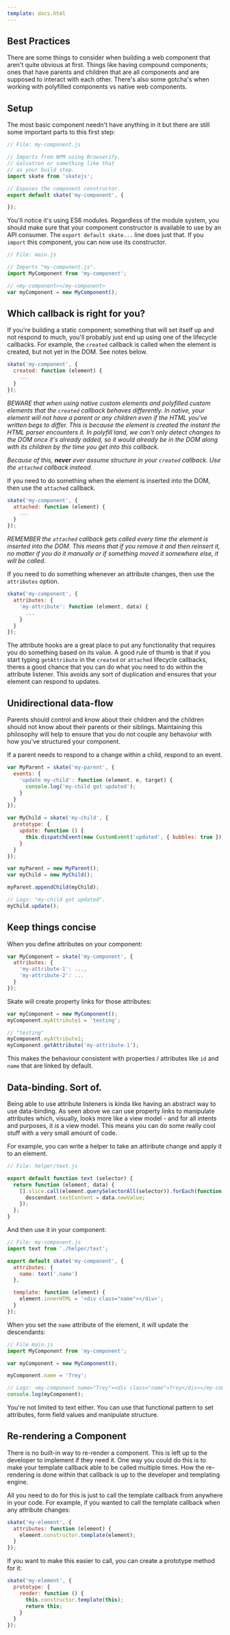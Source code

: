 ```yaml
---
template: docs.html
---
```


## Best Practices

There are some things to consider when building a web component that aren't quite obvious at first. Things like having compound components; ones that have parents and children that are all components and are supposed to interact with each other. There's also some gotcha's when working with polyfilled components vs native web components.

## Setup

The most basic component needn't have anything in it but there are still some important parts to this first step:

```js
// File: my-component.js

// Imports from NPM using Browserify,
// Galvatron or something like that
// as your build step.
import skate from 'skatejs';

// Exposes the component constructor.
export default skate('my-component', {

});
```

You'll notice it's using ES6 modules. Regardless of the module system, you should make sure that your component constructor is available to use by an API consumer. The `export default skate...` line does just that. If you `import` this component, you can now use its constructor.

```js
// File: main.js

// Imports "my-component.js".
import MyComponent from 'my-component';

// <my-component></my-component>
var myComponent = new MyComponent();
```

## Which callback is right for you?

If you're building a static component; something that will set itself up and not respond to much, you'll probably just end up using one of the lifecycle callbacks. For example, the `created` callback is called when the element is created, but not yet in the DOM. See notes below.

```js
skate('my-component', {
  created: function (element) {
    ...
  }
});
```

*BEWARE that when using native custom elements and polyfilled custom elements that the `created` callback behaves differently. In native, your element will not have a parent or any children even if the HTML you've written begs to differ. This is because the element is created the instant the HTML parser encounters it. In polyfill land, we can't only detect changes to the DOM once it's already added, so it would already be in the DOM along with its children by the time you get into this callback.*

*Because of this, __never__ ever assume structure in your `created` callback. Use the `attached` callback instead.*

If you need to do something when the element is inserted into the DOM, then use the `attached` callback.

```js
skate('my-component', {
  attached: function (element) {
    ...
  }
});
```

*REMEMBER the `attached` callback gets called every time the element is inserted into the DOM. This means that if you remove it and then reinsert it, no matter if you do it manually or if something moved it somewhere else, it will be called.*

If you need to do something whenever an attribute changes, then use the `attributes` option.

```js
skate('my-component', {
  attributes: {
    'my-attribute': function (element, data) {
      ...
    }
  }
});
```

The attribute hooks are a great place to put any functionality that requires you do something based on its value. A good rule of thumb is that if you start typing `getAttribute` in the `created` or `attached` lifecycle callbacks, theres a good chance that you can do what you need to do within the attribute listener. This avoids any sort of duplication and ensures that your element can respond to updates.

## Unidirectional data-flow

Parents should control and know about their children and the children should not know about their parents or their siblings. Maintaining this philosophy will help to ensure that you do not couple any behavoiur with how you've structured your component.

If a parent needs to respond to a change within a child, respond to an event.

```js
var MyParent = skate('my-parent', {
  events: {
    'update my-child': function (element, e, target) {
      console.log('my-child got updated');
    }
  }
});

var MyChild = skate('my-child', {
  prototype: {
    update: function () {
      this.dispatchEvent(new CustomEvent('updated', { bubbles: true }));
    }
  }
});

var myParent = new MyParent();
var myChild = new MyChild();

myParent.appendChild(myChild);

// Logs: "my-child got updated".
myChild.update();
```

## Keep things concise

When you define attributes on your component:

```js
var MyComponent = skate('my-component', {
  attributes: {
    'my-attribute-1': ...,
    'my-attribute-2': ...
  }
});
```

Skate will create property links for those attributes:

```js
var myComponent = new MyComponent();
myComponent.myAttribute1 = 'testing';

// "testing"
myComponent.myAttribute1;
myComponent.getAttribute('my-attribute-1');
```

This makes the behaviour consistent with properties / attributes like `id` and `name` that are linked by default.

## Data-binding. Sort of.

Being able to use attribute listeners is kinda like having an abstract way to use data-binding. As seen above we can use property links to manipulate attributes which, visually, looks more like a view model - and for all intents and purposes, it *is* a view model. This means you can do some really cool stuff with a very small amount of code.

For example, you can write a helper to take an attiribute change and apply it to an element.

```js
// File: helper/text.js

export default function text (selector) {
  return function (element, data) {
    [].slice.call(element.querySelectorAll(selector)).forEach(function (descendant) {
      descendant.textContent = data.newValue;
    });
  };
}
```

And then use it in your component:

```js
// File: my-component.js
import text from './helper/text';

export default skate('my-component', {
  attributes: {
    name: text('.name')
  },

  template: function (element) {
    element.innerHTML = '<div class="name"></div>';
  }
});
```

When you set the `name` attribute of the element, it will update the descendants:

```js
// File main.js
import MyComponent from 'my-component';

var myComponent = new MyComponent();

myComponent.name = 'Trey';

// Logs: <my-component name="Trey"><div class="name">Trey</div></my-component>
console.log(myComponent);
```

You're not limited to text either. You can use that functional pattern to set attributes, form field values and manipulate structure.

## Re-rendering a Component

There is no built-in way to re-render a component. This is left up to the developer to implement if they need it. One way you could do this is to make your template callback able to be called multiple times. How the re-rendering is done within that callback is up to the developer and templating engine.

All you need to do for this is just to call the template callback from anywhere in your code. For example, if you wanted to call the template callback when any attribute changes:

```js
skate('my-element', {
  attributes: function (element) {
    element.constructor.template(element);
  }
});
```

If you want to make this easier to call, you can create a prototype method for it:

```js
skate('my-element', {
  prototype: {
    render: function () {
      this.constructor.template(this);
      return this;
    }
  }
});
```
